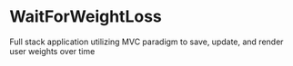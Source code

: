 # WaitForWeightLoss
Full stack application utilizing MVC paradigm to save, update, and render user weights over time
